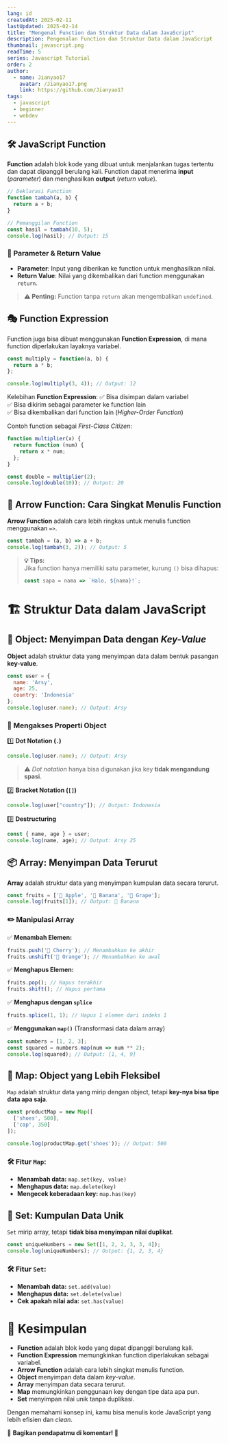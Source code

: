 ```yaml
---
lang: id
createdAt: 2025-02-11
lastUpdated: 2025-02-14
title: "Mengenal Function dan Struktur Data dalam JavaScript"
description: Pengenalan Function dan Struktur Data dalam JavaScript 
thumbnail: javascript.png
readTime: 5
series: Javascript Tutorial
order: 2
author:
  - name: Jianyao17
    avatar: /Jianyao17.png
    link: https://github.com/Jianyao17
tags:
  - javascript
  - beginner
  - webdev
---
```


## 🛠 JavaScript Function

**Function** adalah blok kode yang dibuat untuk menjalankan tugas tertentu dan dapat dipanggil berulang kali. Function dapat menerima **input** (*parameter*) dan menghasilkan **output** (*return value*).

```js
// Deklarasi Function
function tambah(a, b) {
  return a + b;
}

// Pemanggilan Function
const hasil = tambah(10, 5);
console.log(hasil); // Output: 15
````

### 📌 Parameter & Return Value

- **Parameter**: Input yang diberikan ke function untuk menghasilkan nilai.
- **Return Value**: Nilai yang dikembalikan dari function menggunakan `return`.

> **⚠️ Penting:** Function tanpa `return` akan mengembalikan `undefined`.



## 🎭 Function Expression

Function juga bisa dibuat menggunakan **Function Expression**, di mana function diperlakukan layaknya variabel.

```js
const multiply = function(a, b) {
  return a * b;
};

console.log(multiply(3, 4)); // Output: 12
```

Kelebihan **Function Expression**: ✅ Bisa disimpan dalam variabel  
✅ Bisa dikirim sebagai parameter ke function lain  
✅ Bisa dikembalikan dari function lain (_Higher-Order Function_)

Contoh function sebagai _First-Class Citizen_:

```js
function multiplier(x) {
  return function (num) {
    return x * num;
  };
}

const double = multiplier(2);
console.log(double(10)); // Output: 20
```



## 🎯 Arrow Function: Cara Singkat Menulis Function

**Arrow Function** adalah cara lebih ringkas untuk menulis function menggunakan `=>`.

```js
const tambah = (a, b) => a + b;
console.log(tambah(3, 2)); // Output: 5
```

> **💡 Tips:**  
> Jika function hanya memiliki satu parameter, kurung `()` bisa dihapus:
> 
> ```js
> const sapa = nama => `Halo, ${nama}!`;
> ```



# 🏗 Struktur Data dalam JavaScript

## 🏢 Object: Menyimpan Data dengan _Key-Value_

**Object** adalah struktur data yang menyimpan data dalam bentuk pasangan **key-value**.

```js
const user = {
  name: 'Arsy',
  age: 25,
  country: 'Indonesia'
};
console.log(user.name); // Output: Arsy
```

### 🔎 Mengakses Properti Object

1️⃣ **Dot Notation (`.`)**

```js
console.log(user.name); // Output: Arsy
```

> ⚠️ _Dot notation_ hanya bisa digunakan jika key **tidak mengandung spasi**.

2️⃣ **Bracket Notation (`[]`)**

```js
console.log(user["country"]); // Output: Indonesia
```

3️⃣ **Destructuring**

```js
const { name, age } = user;
console.log(name, age); // Output: Arsy 25
```



## 📦 Array: Menyimpan Data Terurut

**Array** adalah struktur data yang menyimpan kumpulan data secara terurut.

```js
const fruits = ['🍎 Apple', '🍌 Banana', '🍇 Grape'];
console.log(fruits[1]); // Output: 🍌 Banana
```

### ✏️ Manipulasi Array

✅ **Menambah Elemen:**

```js
fruits.push('🍒 Cherry'); // Menambahkan ke akhir
fruits.unshift('🍊 Orange'); // Menambahkan ke awal
```

✅ **Menghapus Elemen:**

```js
fruits.pop(); // Hapus terakhir
fruits.shift(); // Hapus pertama
```

✅ **Menghapus dengan `splice`**

```js
fruits.splice(1, 1); // Hapus 1 elemen dari indeks 1
```

✅ **Menggunakan `map()`** (Transformasi data dalam array)

```js
const numbers = [1, 2, 3];
const squared = numbers.map(num => num ** 2);
console.log(squared); // Output: [1, 4, 9]
```



## 📍 Map: Object yang Lebih Fleksibel

`Map` adalah struktur data yang mirip dengan object, tetapi **key-nya bisa tipe data apa saja**.

```js
const productMap = new Map([
  ['shoes', 500],
  ['cap', 350]
]);

console.log(productMap.get('shoes')); // Output: 500
```

### 🛠 Fitur `Map`:

- **Menambah data:** `map.set(key, value)`
- **Menghapus data:** `map.delete(key)`
- **Mengecek keberadaan key:** `map.has(key)`



## 🔢 Set: Kumpulan Data Unik

`Set` mirip array, tetapi **tidak bisa menyimpan nilai duplikat**.

```js
const uniqueNumbers = new Set([1, 2, 2, 3, 3, 4]);
console.log(uniqueNumbers); // Output: {1, 2, 3, 4}
```

### 🛠 Fitur `Set`:

- **Menambah data:** `set.add(value)`
- **Menghapus data:** `set.delete(value)`
- **Cek apakah nilai ada:** `set.has(value)`



# 🎯 Kesimpulan

- **Function** adalah blok kode yang dapat dipanggil berulang kali.
- **Function Expression** memungkinkan function diperlakukan sebagai variabel.
- **Arrow Function** adalah cara lebih singkat menulis function.
- **Object** menyimpan data dalam _key-value_.
- **Array** menyimpan data secara terurut.
- **Map** memungkinkan penggunaan key dengan tipe data apa pun.
- **Set** menyimpan nilai unik tanpa duplikasi.

Dengan memahami konsep ini, kamu bisa menulis kode JavaScript yang lebih efisien dan _clean_.

📌 **Bagikan pendapatmu di komentar! 🚀**